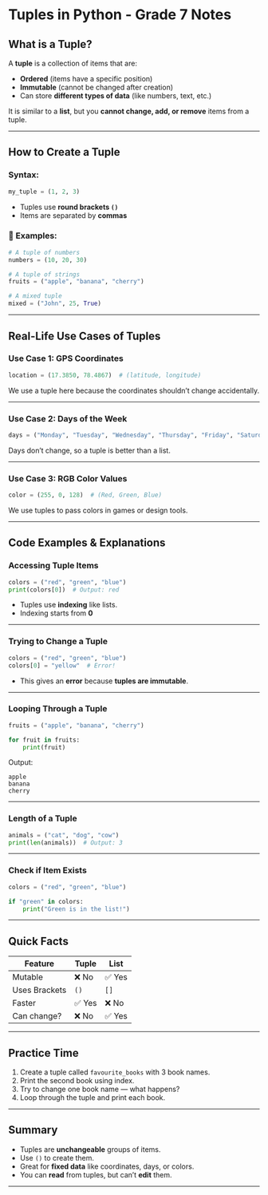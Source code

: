 
# Tuples in Python - Grade 7 Notes

## What is a Tuple?

A **tuple** is a collection of items that are:
- **Ordered** (items have a specific position)
- **Immutable** (cannot be changed after creation)
- Can store **different types of data** (like numbers, text, etc.)

It is similar to a **list**, but you **cannot change, add, or remove** items from a tuple.

---

## How to Create a Tuple

### Syntax:

```python
my_tuple = (1, 2, 3)
```

- Tuples use **round brackets `()`**
- Items are separated by **commas**

### 🧪 Examples:

```python
# A tuple of numbers
numbers = (10, 20, 30)

# A tuple of strings
fruits = ("apple", "banana", "cherry")

# A mixed tuple
mixed = ("John", 25, True)
```

---

## Real-Life Use Cases of Tuples

### Use Case 1: GPS Coordinates
```python
location = (17.3850, 78.4867)  # (latitude, longitude)
```

We use a tuple here because the coordinates shouldn’t change accidentally.

---

### Use Case 2: Days of the Week
```python
days = ("Monday", "Tuesday", "Wednesday", "Thursday", "Friday", "Saturday", "Sunday")
```
Days don’t change, so a tuple is better than a list.

---

### Use Case 3: RGB Color Values
```python
color = (255, 0, 128)  # (Red, Green, Blue)
```
We use tuples to pass colors in games or design tools.

---

## Code Examples & Explanations

### Accessing Tuple Items

```python
colors = ("red", "green", "blue")
print(colors[0])  # Output: red
```

- Tuples use **indexing** like lists.
- Indexing starts from **0**

---

### Trying to Change a Tuple

```python
colors = ("red", "green", "blue")
colors[0] = "yellow"  # Error!
```

- This gives an **error** because **tuples are immutable**.

---

### Looping Through a Tuple

```python
fruits = ("apple", "banana", "cherry")

for fruit in fruits:
    print(fruit)
```

Output:
```
apple
banana
cherry
```

---

### Length of a Tuple

```python
animals = ("cat", "dog", "cow")
print(len(animals))  # Output: 3
```

---

### Check if Item Exists

```python
colors = ("red", "green", "blue")

if "green" in colors:
    print("Green is in the list!")
```

---

## Quick Facts

| Feature         | Tuple           | List             |
|-----------------|------------------|------------------|
| Mutable         | ❌ No            | ✅ Yes            |
| Uses Brackets   | `()`             | `[]`             |
| Faster          | ✅ Yes           | ❌ No             |
| Can change?     | ❌ No            | ✅ Yes            |

---

## Practice Time

1. Create a tuple called `favourite_books` with 3 book names.
2. Print the second book using index.
3. Try to change one book name — what happens?
4. Loop through the tuple and print each book.

---

## Summary

- Tuples are **unchangeable** groups of items.
- Use `()` to create them.
- Great for **fixed data** like coordinates, days, or colors.
- You can **read** from tuples, but can’t **edit** them.

---
